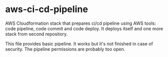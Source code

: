 # aws-ci-cd-pipeline
AWS Cloudformation stack that prepares ci/cd pipeline using AWS tools: code pipeline, code commit and code deploy. It deploys itself and one more stack from second repository.

This file provides basic pipeline. It works but it's not finished in case of security. The pipeline permissions are probably too open.
